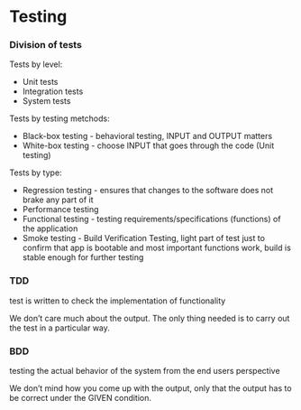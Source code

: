 # Testing

### Division of tests

Tests by level:

* Unit tests
* Integration tests
* System tests

Tests by testing metchods:

* Black-box testing - behavioral testing, INPUT and OUTPUT matters
* White-box testing - choose INPUT that goes through the code \(Unit testing\)

Tests by type:

* Regression testing - ensures that changes to the software does not brake any part of it
* Performance testing
* Functional testing - testing requirements/specifications \(functions\) of the application
* Smoke testing - Build Verification Testing, light part of test just to confirm that app is bootable and most important functions work, build is stable enough for further testing

### TDD

test is written to check the implementation of functionality

 We don’t care much about the output. The only thing needed is to carry out the test in a particular way.

### BDD

testing the actual behavior of the system from the end users perspective

We don’t mind how you come up with the output, only that the output has to be correct under the GIVEN condition.

